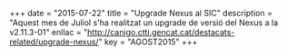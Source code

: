 +++
date        = "2015-07-22"
title       = "Upgrade Nexus al SIC"
description = "Aquest mes de Juliol s'ha realitzat un upgrade de versió del Nexus a la v2.11.3-01"
enllac	    = "http://canigo.ctti.gencat.cat/destacats-related/upgrade-nexus/"
key 		= "AGOST2015"
+++
